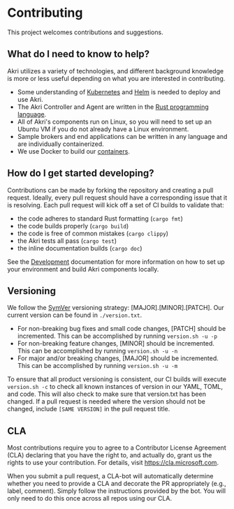 # Contributing 
This project welcomes contributions and suggestions.

## What do I need to know to help?
Akri utilizes a variety of technologies, and different background knowledge is more or less useful depending on what you are interested in contributing. 
- Some understanding of [Kubernetes](https://kubernetes.io/) and [Helm](https://helm.sh/) is needed to deploy and use Akri. 
- The Akri Controller and Agent are written in the [Rust programming language](https://www.rust-lang.org/learn). 
- All of Akri's components run on Linux, so you will need to set up an Ubuntu VM if you do not already have a Linux environment. 
- Sample brokers and end applications can be written in any language and are individually containerized.
- We use Docker to build our [containers](https://www.docker.com/resources/what-container).

## How do I get started developing?
Contributions can be made by forking the repository and creating a pull request.  Ideally, every pull request should have a corresponding issue that it is resolving.  Each pull request will kick off a set of CI builds to validate that:

* the code adheres to standard Rust formatting (`cargo fmt`)
* the code builds properly (`cargo build`)
* the code is free of common mistakes (`cargo clippy`)
* the Akri tests all pass (`cargo test`)
* the inline documentation builds (`cargo doc`)

See the [Development](./development.md) documentation for more information on how to set up your environment and build Akri components locally.

## Versioning
We follow the [SymVer](https://semver.org/) versioning strategy: [MAJOR].[MINOR].[PATCH].  Our current version can be found in `./version.txt`.

* For non-breaking bug fixes and small code changes, [PATCH] should be incremented.  This can be accomplished by running `version.sh -u -p`
* For non-breaking feature changes, [MINOR] should be incremented.  This can be accomplished by running `version.sh -u -n`
* For major and/or breaking changes, [MAJOR] should be incremented.  This can be accomplished by running `version.sh -u -m`

To ensure that all product versioning is consistent, our CI builds will execute `version.sh -c` to check all known instances of version in our YAML, TOML, and code.  This will also check to make sure that version.txt has been changed.  If a pull request is needed where the version should not be changed, include `[SAME VERSION]` in the pull request title.

## CLA
Most contributions require you to agree to a Contributor License Agreement (CLA) declaring that you have the right to, and actually do, grant us the rights to use your contribution. For details, visit https://cla.microsoft.com.

When you submit a pull request, a CLA-bot will automatically determine whether you need to provide a CLA and decorate the PR appropriately (e.g., label, comment). Simply follow the instructions provided by the bot. You will only need to do this once across all repos using our CLA.
